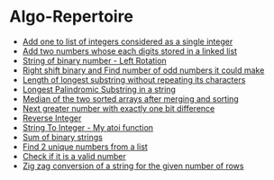 # Algo-Repertoire

* [Add one to list of integers considered as a single integer](Add_One_list_considered_as_integer.py)<br>
* [Add two numbers whose each digits stored in a linked list](AddTwoNumbers_LinkedList.py)<br>
* [String of binary number - Left Rotation](BinaryString_LeftRotation.py)<br>
* [Right shift binary and Find number of odd numbers it could make](FindLogicAndPrintOutput.py)<br>
* [Length of longest substring without repeating its characters](LengthOfLongestSubstring.py)<br>
* [Longest Palindromic Substring in a string](LongestPalindromicSubstring.py)<br>
* [Median of the two sorted arrays after merging and sorting](MedianOfTwoSortedArrays.py)<br>
* [Next greater number with exactly one bit difference](next_greater_number_with_one_bit_different.py)<br>
* [Reverse Integer](ReverseInteger.py)<br>
* [String To Integer - My atoi function](StringToInteger_MyAtoi.py)<br>
* [Sum of binary strings](Sum_Binary_Strings.py)<br>
* [Find 2 unique numbers from a list](Unique2Numbers.py)<br>
* [Check if it is a valid number](ValidNumber.py)<br>
* [Zig zag conversion of a string for the given number of rows](ZigZagConversion.py)<br>